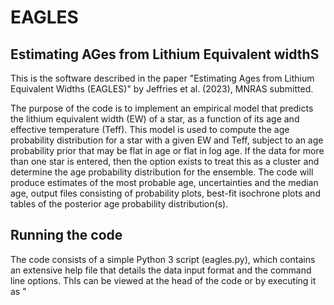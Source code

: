 # EAGLES
## Estimating AGes from Lithium Equivalent widthS

This is the software described in the paper "Estimating Ages from Lithium Equivalent Widths (EAGLES)" by Jeffries et al. (2023), MNRAS submitted.

The purpose of the code is to implement an empirical model that predicts the lithium equivalent width (EW) of a star, as a function of its age and effective temperature (Teff). This model is used to compute the age probability distribution for a star with a given EW and Teff, subject to an age probability prior that may be flat in age or flat in log age. If the data for more than one star is entered, then the option exists to treat this as a cluster and determine the age probability distribution for the ensemble. The code will produce estimates of the most probable age, uncertainties and the median age, output files consisting of probability plots, best-fit isochrone plots and tables of the posterior age probability distribution(s).



## Running the code

The code consists of a simple Python 3 script (eagles.py), which contains an extensive help file that details the data input format and the command line options. ThIs can be viewed at the head of the code or by executing it as "**<script> -h**"
  
**input.dat** is an example input data file containing the data for three stars which might be part of a cluster
  
To test whether the code is working use  
  **"<script> input.dat output -c -s"**,  
  which should report the following  
  
  ![image](https://user-images.githubusercontent.com/104770145/218310048-d8979b60-fbe0-465a-acf2-41ee67b427d0.png)


 Cluster of 3 stars  
 chi-squared of fit =   0.46  
 most probable log (Age/yr) = 7.277 +0.135/-0.630  
 most probable Age (Myr) =   18.9 +   6.9/-  14.5  
 median log (Age/yr) = 7.112  
 median Age (Myr) =   13.0  
  
and produce the output files
  
*  output_prob.csv       - plot of the combined age probability distribution
*  output_iso.pdf        - plot of the data and best-fit isochrone in the EW vs Teff plane
*  output_pos.csv        - combined posterior probability distribution for the dataset
*  output.csv            - summary results for the three stars and result for the cluster
  
  
 ## Additional Scripts/Files
 
 * eagles_iso.py   - script to produce model isochrones of EWLi vs Teff, plot and save them as ascii files
 * eagles_iso.zip  - a zip file containing isochrones at 5, 10, 15, 20, 30, 50, 100, 200, 300, 500, 1000, 2000, 3000, 5000 Myr. Any other ages can be produced using eagles_iso.py
 
  # Contact
  To register an interest, request clarifications or report bugs - email r.d.jeffries@keele.ac.uk

